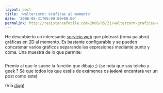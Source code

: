 ```yaml
---
layout: post
title: 'walterzorn: Gráficas al momento'
date: '2006-05-31T00:00:00+00:00'
permalink: http://resistancefutile.com/2006/05/31/walterzorn-graficas-al-momento-2/
---
```

He descubierto un interesante <a href="http://www.walterzorn.com/grapher/grapher_e.htm">servicio web</a> que ploteará (toma palabro) gráficas en 2D al momento. Es bastante configurable y se pueden concatenar varios gráficos separando las expresiones mediante punto y coma. Una muestra de lo que permite:

<a href="http://www.walterzorn.com/grapher/grapher_e.htm"><img style="display:block; margin:0px auto 10px; text-align:center;cursor:pointer; cursor:hand;" src="http://photos1.blogger.com/blogger/6639/1972/1600/Plot.png" border="0" alt="" /></a>

Premio al que le suene la función que dibujo ;)  (se nota que soy teleko y geek ? Sé que todos los que estáis de exámenes os <s>joderá</s> encantará ver un post como este)

(Vía <a href="http://digg.com/programming/Type_a_function_-_get_a_graph._An_online_user-friendly_graphic_calculator.">digg</a>)
